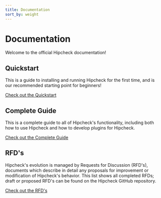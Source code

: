 ```yaml
---
title: Documentation
sort_by: weight
---
```


# Documentation

Welcome to the official Hipcheck documentation!

## Quickstart

This is a guide to installing and running Hipcheck for the first time, and
is our recommended starting point for beginners!

[Check out the Quickstart](/docs/quickstart)

## Complete Guide

This is a complete guide to all of Hipcheck's functionality, including both
how to use Hipcheck and how to develop plugins for Hipcheck.

[Check out the Complete Guide](/docs/guide)

## RFD's

Hipcheck's evolution is managed by Requests for Discussion (RFD's), documents
which describe in detail any proposals for improvement or modification of
Hipcheck's behavior. This list shows all completed RFDs; draft or proposed
RFD's can be found on the Hipcheck GitHub repository.

[Check out the RFD's](/rfds)
